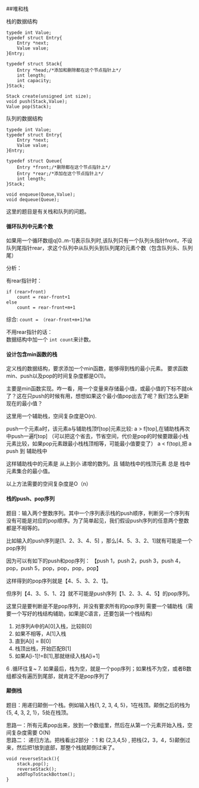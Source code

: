 
##堆和栈


栈的数据结构

```
typede int Value;
typedef struct Entry{
	Entry *next;
	Value value;
}Entry;

typedef struct Stack{
	Entry *head;/*添加和删除都在这个节点指针上*/
	int length;
	int capacity;
}Stack;

Stack create(unsigned int size);
void push(Stack,Value);
Value pop(Stack);

```

队列的数据结构

```
typede int Value;
typedef struct Entry{
	Entry *next;
	Value value;
}Entry;

typedef struct Queue{
	Entry *front;/*删除都在这个节点指针上*/
	Entry *rear;/*添加在这个节点指针上*/
	int length;
}Stack;

void enqueue(Queue,Value);
void dequeue(Queue);
```


这里的题目是有关栈和队列的问题。


#### 循环队列中元素个数

如果用一个循环数组q[0..m-1]表示队列时,该队列只有一个队列头指针front，不设队列尾指针rear，求这个队列中从队列头到队列尾的元素个数（包含队列头、队列尾）

分析：

有rear指针时：

```
if (rear>front)  
	count = rear-front+1
else  
	count = rear-front+m+1
```
综合: `count = （rear-front+m+1)%m`

不用rear指针的话：  
数据结构中加一个 `int count`来计数。



#### 设计包含min函数的栈

定义栈的数据结构，要求添加一个min函数，能够得到栈的最小元素。
要求函数min、push以及pop的时间复杂度都是O(1)。

主要是min函数实现。咋一看，用一个变量来存储最小值，或最小值的下标不就ok了？这在只push的时候有用，想想如果这个最小值pop出去了呢？我们怎么更新现在的最小值？

这里用一个辅助栈，空间复杂度是O(n).

push一个元素a时，该元素a与辅助栈顶f[top]元素比较:
a > f[top],在辅助栈再次中push一遍f[top] （可以把这个省去，节省空间，代价是pop的时候要跟最小栈元素比较，如果pop元素跟最小栈栈顶相等，可能最小值要变了） 
a < f(top),把 a push 到 辅助栈中    

这样辅助栈中的元素是 从上到小 递增的数列。且 辅助栈中的栈顶元素 总是 栈中元素集合的最小值。

以上方法需要的空间复杂度是O（n）



#### 栈的push、pop序列

题目：输入两个整数序列。其中一个序列表示栈的push顺序，判断另一个序列有没有可能是对应的pop顺序。为了简单起见，我们假设push序列的任意两个整数都是不相等的。  

比如输入的push序列是[1、2、3、4、5] ，那么[4、5、3、2、1]就有可能是一个pop序列

因为可以有如下的push和pop序列：
【push 1，push 2，push 3，push 4，pop，push 5，pop，pop，pop，pop】  

这样得到的pop序列就是【4、5、3、2、1】。

但序列【4、3、5、1、2】就不可能是push序列【1、2、3、4、5】的pop序列。


这里只是要判断是不是pop序列，并没有要求所有的pop序列
需要一个辅助栈（需要一个写好的栈结构辅助，如果是C语言，还要包装一个栈结构）

1. 对序列A中的A[0]入栈，比较B[0]
2. 如果不相等，A[1]入栈
3. 直到A[i] = B[0]
4. 栈顶出栈，开始匹配B[1]
5. 如果A[i-1]!=B[1],那就继续入栈A[i+1]

6 .循环往复~
7. 如果最后，栈为空，就是一个pop序列；如果栈不为空，或者B数组都没有遍历到尾部，就肯定不是pop序列了



#### 颠倒栈

题目：用递归颠倒一个栈。例如输入栈{1, 2, 3, 4, 5}，1在栈顶。颠倒之后的栈为{5, 4, 3, 2, 1}，5处在栈顶。

思路一：所有元素pop出来，放到一个数组里，然后在从第一个元素开始入栈，空间复杂度需要 O(N)  
思路二： 递归方法。把栈看出2部分 ：1 和 {2,3,4,5} , 把栈{2，3，4，5}颠倒过来，然后把1放到底部，那整个栈就颠倒过来了。

```
void reverseStack(){    
    stack.pop();
    reverseStack();
    addTopToStackBottom();
}
```




 



 
